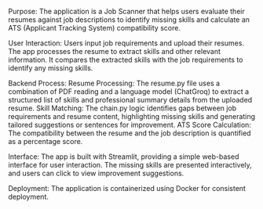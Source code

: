 Purpose: The application is a Job Scanner that helps users evaluate their resumes against job descriptions to identify missing skills and calculate an ATS (Applicant Tracking System) compatibility score.

User Interaction:
Users input job requirements and upload their resumes.
The app processes the resume to extract skills and other relevant information.
It compares the extracted skills with the job requirements to identify any missing skills.

Backend Process:
Resume Processing: The resume.py file uses a combination of PDF reading and a language model (ChatGroq) to extract a structured list of skills and professional summary details from the uploaded resume.
Skill Matching: The chain.py logic identifies gaps between job requirements and resume content, highlighting missing skills and generating tailored suggestions or sentences for improvement.
ATS Score Calculation: The compatibility between the resume and the job description is quantified as a percentage score.

Interface:
The app is built with Streamlit, providing a simple web-based interface for user interaction.
The missing skills are presented interactively, and users can click to view improvement suggestions.

Deployment:
The application is containerized using Docker for consistent deployment.
